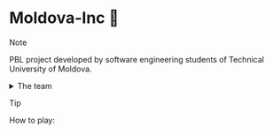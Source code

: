 # Moldova-Inc :wine_glass:

> [!NOTE]
> PBL project developed by software engineering students of Technical University of Moldova.
> <details>
>  <summary>The team</summary>
> <ul>
> <li>Vova</li>
> <li>Vovan</li>
> <li>Vladimir/li>
> <li>VV</li>
> </ul>
> </details>

> [!TIP]
> How to play:

